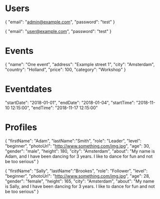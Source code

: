 # Users

{
"email": "admin@example.com",
"password": "test"
}

{
"email": "user@example.com",
"password": "test"
}

# Events

{
"name": "One event",
"address": "Example street 1",
"city": "Amsterdam",
"country": "Holland",
"price": 100,
"category": "Workshop"
}

# Eventdates

"startDate": "2018-01-01",
"endDate": "2018-01-04",
"startTime": "2018-11-10 12:15:00",
"endTime": "2018-11-17 12:15:00"

# Profiles

{
"firstName": "Adam",
"lastName":"Smith",
"role": "Leader",
"level": "beginner",
"photoUrl": "http://www.something.com/img.jpg",
"age": 30,
"gender": "male",
"height": 180,
"city": "Amsterdam",
"about": "My name is Adam, and I have been dancing for 3 years. I like to dance for fun and not be too serious"
}

{
"firstName": "Sally",
"lastName":"Brookes",
"role": "Follower",
"level": "beginner",
"photoUrl": "http://www.something.com/img.jpg",
"age": 28,
"gender": "female",
"height": 165,
"city": "Amsterdam",
"about": "My name is Sally, and I have been dancing for 3 years. I like to dance for fun and not be too serious"
}
